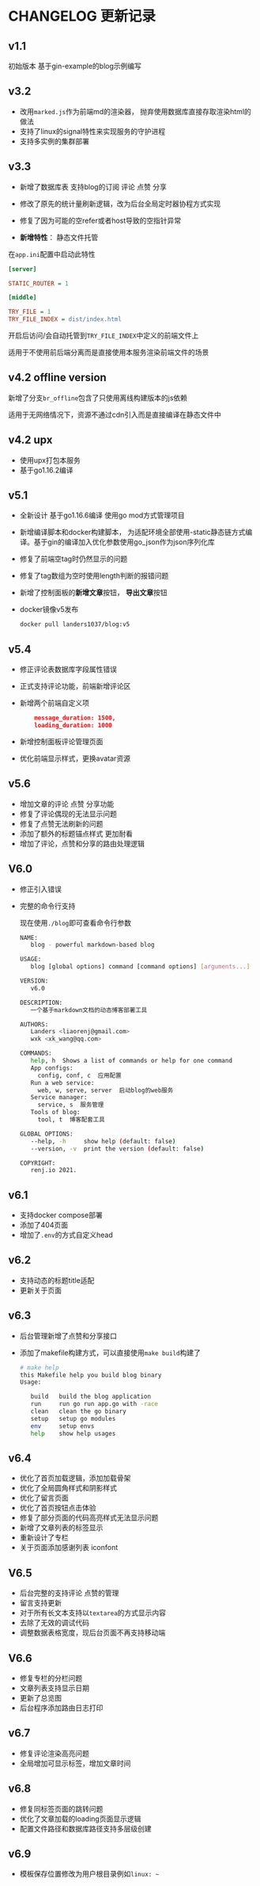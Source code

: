 # CHANGELOG 更新记录

## v1.1

初始版本 基于gin-example的blog示例编写

## v3.2

- 改用`marked.js`作为前端md的渲染器， 抛弃使用数据库直接存取渲染html的做法
- 支持了linux的signal特性来实现服务的守护进程
- 支持多实例的集群部署

## v3.3

- 新增了数据库表 支持blog的订阅 评论 点赞 分享
- 修改了原先的统计量刷新逻辑，改为后台全局定时器协程方式实现
- 修复了因为可能的空refer或者host导致的空指针异常

- **新增特性**： 静态文件托管

在`app.ini`配置中启动此特性

```ini
[server]

STATIC_ROUTER = 1

[middle]

TRY_FILE = 1
TRY_FILE_INDEX = dist/index.html
```

开启后访问/会自动托管到`TRY_FILE_INDEX`中定义的前端文件上

适用于不使用前后端分离而是直接使用本服务渲染前端文件的场景

## v4.2 offline version

新增了分支`br_offline`包含了只使用离线构建版本的js依赖

适用于无网络情况下，资源不通过cdn引入而是直接编译在静态文件中

## v4.2 upx

- 使用upx打包本服务
- 基于go1.16.2编译

## v5.1

- 全新设计 基于go1.16.6编译 使用go mod方式管理项目

- 新增编译脚本和docker构建脚本， 为适配环境全部使用-static静态链方式编译。基于gin的编译加入优化参数使用go_json作为json序列化库

- 修复了前端空tag时仍然显示的问题

- 修复了tag数组为空时使用length判断的报错问题

- 新增了控制面板的**新增文章**按钮， **导出文章**按钮

- docker镜像v5发布 

  ```bash
  docker pull landers1037/blog:v5
  ```

  

## v5.4

- 修正评论表数据库字段属性错误

- 正式支持评论功能，前端新增评论区

- 新增两个前端自定义项

  ```json
      message_duration: 1500,
      loading_duration: 1000
  ```

- 新增控制面板评论管理页面

- 优化前端显示样式，更换avatar资源

## v5.6

- 增加文章的评论 点赞 分享功能
- 修复了评论偶现的无法显示问题
- 修复了点赞无法刷新的问题
- 添加了额外的标题锚点样式 更加耐看
- 增加了评论，点赞和分享的路由处理逻辑

## V6.0

- 修正引入错误

- 完整的命令行支持

    现在使用`./blog`即可查看命令行参数

    ```bash
    NAME:
       blog - powerful markdown-based blog
    
    USAGE:
       blog [global options] command [command options] [arguments...]
    
    VERSION:
       v6.0
    
    DESCRIPTION:
       一个基于markdown文档的动态博客部署工具
    
    AUTHORS:
       Landers <liaorenj@gmail.com>
       wxk <xk_wang@qq.com>
    
    COMMANDS:
       help, h  Shows a list of commands or help for one command
       App configs:
         config, conf, c  应用配置
       Run a web service:
         web, w, serve, server  启动blog的web服务
       Service manager:
         service, s  服务管理
       Tools of blog:
         tool, t  博客配套工具
    
    GLOBAL OPTIONS:
       --help, -h     show help (default: false)
       --version, -v  print the version (default: false)
    
    COPYRIGHT:
       renj.io 2021.
    ```

    

## v6.1

- 支持docker compose部署
- 添加了404页面
- 增加了`.env`的方式自定义head

## v6.2

- 支持动态的标题title适配
- 更新关于页面

## v6.3

- 后台管理新增了点赞和分享接口

- 添加了makefile构建方式，可以直接使用`make build`构建了

  ```bash
  # make help
  this Makefile help you build blog binary
  Usage: 
  
     build   build the blog application
     run     run go run app.go with -race
     clean   clean the go binary
     setup   setup go modules
     env     setup envs
     help    show help usages
  ```

  

## v6.4

- 优化了首页加载逻辑，添加加载骨架
- 优化了全局圆角样式和阴影样式
- 优化了留言页面
- 优化了首页按钮点击体验
- 修复了部分页面的代码高亮样式无法显示问题
- 新增了文章列表的标签显示
- 重新设计了专栏
- 关于页面添加感谢列表 iconfont

## V6.5

- 后台完整的支持评论 点赞的管理
- 留言支持更新
- 对于所有长文本支持以`textarea`的方式显示内容
- 去除了无效的调试代码
- 调整数据表格宽度，现后台页面不再支持移动端

## V6.6

- 修复专栏的分栏问题
- 文章列表支持显示日期
- 更新了总览图
- 后台程序添加路由日志打印

## v6.7

- 修复评论渲染高亮问题
- 全局增加可显示标签，增加文章时间

## v6.8

- 修复同标签页面的跳转问题
- 优化了文章加载的loading页面显示逻辑
- 配置文件路径和数据库路径支持多层级创建

## v6.9

- 模板保存位置修改为用户根目录例如`linux: ~`

